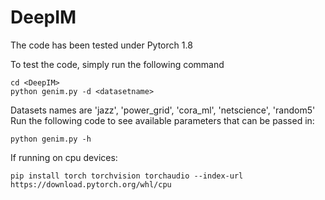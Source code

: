 # DeepIM

The code has been tested under Pytorch 1.8

To test the code, simply run the following command  
```
cd <DeepIM>
python genim.py -d <datasetname>
```
Datasets names are 'jazz', 'power_grid', 'cora_ml', 'netscience', 'random5'
Run the following code to see available parameters that can be passed in:  
```
python genim.py -h
```

If running on cpu devices:
```
pip install torch torchvision torchaudio --index-url https://download.pytorch.org/whl/cpu
```